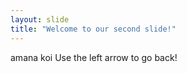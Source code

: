 ```yaml
---
layout: slide
title: "Welcome to our second slide!"
---
```

amana koi
Use the left arrow to go back!
